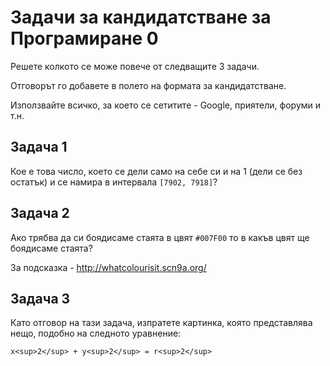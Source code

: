 # Задачи за кандидатстване за Програмиране 0

Решете колкото се може повече от следващите 3 задачи.

Отговорът го добавете в полето на формата за кандидатстване.

Използвайте всичко, за което се сетитите - Google, приятели, форуми и т.н.

## Задача 1

Кое е това число, което се дели само на себе си и на 1 (дели се без остатък) и се намира в интервала `[7902, 7918]`?

## Задача 2

Ако трябва да си боядисаме стаята в цвят `#007F00` то в какъв цвят ще боядисаме стаята?

За подсказка - http://whatcolourisit.scn9a.org/

## Задача 3

Като отговор на тази задача, изпратете картинка, която представлява нещо, подобно на следното уравнение:

```
x<sup>2</sup> + y<sup>2</sup> = r<sup>2</sup>
```
